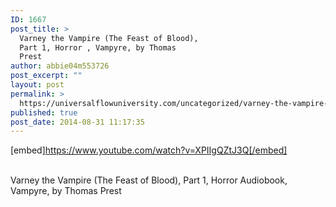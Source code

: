```yaml
---
ID: 1667
post_title: >
  Varney the Vampire (The Feast of Blood),
  Part 1, Horror , Vampyre, by Thomas
  Prest
author: abbie04m553726
post_excerpt: ""
layout: post
permalink: >
  https://universalflowuniversity.com/uncategorized/varney-the-vampire-the-feast-of-blood-part-1-horror-vampyre-by-thomas-prest/
published: true
post_date: 2014-08-31 11:17:35
---
```

[embed]https://www.youtube.com/watch?v=XPIIgQZtJ3Q[/embed]</br></br>
<p>Varney the Vampire (The Feast of Blood), Part 1, Horror Audiobook, Vampyre, by Thomas Prest</p>